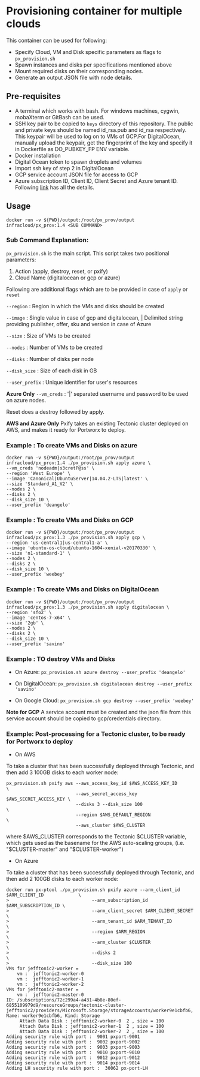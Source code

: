 # Provisioning container for multiple clouds

This container can be used for following:

*  Specify Cloud, VM and Disk specific parameters as flags to `px_provision.sh`
*  Spawn instances and disks per specifications mentioned above
*  Mount required disks on their corresponding nodes.
*  Generate an output JSON file with node details.

## Pre-requisites

*  A terminal which works with bash. For windows machines, cygwin, mobaXterm or GitBash can be used.
*  SSH key pair to be copied to `keys` directory of this repository. The public and private keys should be named id_rsa.pub and id_rsa respectively. This keypair will be used to log on to VMs of GCP.For DigitalOcean, manually upload the keypair, get the fingerprint of the key and specify it in Dockerfile as DO_PUBKEY_FP  ENV variable.
*  Docker installation
*  Digital Ocean token to spawn droplets and volumes
*  Import ssh key of step 2 in DigitalOcean
*  GCP service account JSON file for access to GCP
*  Azure subscription ID, Client ID, Client Secret and Azure tenant ID. Following [link](https://www.terraform.io/docs/providers/azurerm/#creating-credentials-in-the-azure-portal) has all the details.


## Usage

`docker run -v ${PWD}/output:/root/px_prov/output infracloud/px_prov:1.4 <SUB COMMAND>`

### Sub Command Explanation:

`px_provision.sh` is the main script.
This script takes two positional parameters:

1.  Action (apply, destroy, reset, or pxify)
2.  Cloud Name (digitalocean or gcp or azure)

Following are additional flags which are to be provided in case of `apply` or `reset`

`--region`      : Region in which the VMs and disks should be created

`--image`       : Single value in case of gcp and digitalocean, | Delimited string providing publisher, offer, sku and version in case of Azure

`--size`        : Size of VMs to be created

`--nodes`       : Number of VMs to be created

`--disks`       : Number of disks per node

`--disk_size`   : Size of each disk in GB

`--user_prefix` : Unique identifier for user's resources

**Azure Only**
`--vm_creds`    : '|' separated username and password to be used on azure nodes.

Reset does a destroy followed by apply.

**AWS and Azure Only**
Pxify takes an existing Tectonic cluster deployed on AWS, and makes it ready for Portworx to deploy.

### Example : To create VMs and Disks on azure

~~~
docker run -v ${PWD}/output:/root/px_prov/output infracloud/px_prov:1.4 ./px_provision.sh apply azure \
--vm_creds 'nodeadm|s3cretP@ss' \
--region 'West Europe' \
--image 'Canonical|UbuntuServer|14.04.2-LTS|latest' \
--size 'Standard_A1_V2' \
--nodes 2 \
--disks 2 \
--disk_size 10 \
--user_prefix 'deangelo'
~~~

### Example : To create VMs and Disks on GCP

~~~
docker run -v ${PWD}/output:/root/px_prov/output infracloud/px_prov:1.3 ./px_provision.sh apply gcp \
--region 'us-central1|us-central1-a' \
--image 'ubuntu-os-cloud/ubuntu-1604-xenial-v20170330' \
--size 'n1-standard-1' \
--nodes 2 \
--disks 2 \
--disk_size 10 \
--user_prefix 'weebey'
~~~

### Example : To create VMs and Disks on DigitalOcean

~~~
docker run -v ${PWD}/output:/root/px_prov/output infracloud/px_prov:1.3 ./px_provision.sh apply digitalocean \
--region 'sfo2' \
--image 'centos-7-x64' \
--size '2gb' \
--nodes 2 \
--disks 2 \
--disk_size 10 \
--user_prefix 'savino'
~~~

### Example : TO destroy VMs and Disks

*  On Azure:
`px_provision.sh azure destroy --user_prefix 'deangelo'`

*  On DigitalOcean:
`px_provision.sh digitalocean destroy --user_prefix 'savino'`

*  On Google Cloud:
`px_provision.sh gcp destroy --user_prefix 'weebey'`


**Note for GCP** A service account must be created and the json file from this service account should be copied to gcp/credentials directory.

### Example:  Post-processing for a Tectonic cluster, to be ready for Portworx to deploy

* On AWS

To take a cluster that has been successfully deployed through Tectonic, 
and then add 3 100GB disks to each worker node:

```
px_provision.sh pxify aws --aws_access_key_id $AWS_ACCESS_KEY_ID         \
                          --aws_secret_access_key $AWS_SECRET_ACCESS_KEY \
                          --disks 3 --disk_size 100                      \
                          --region $AWS_DEFAULT_REGION                   \
                          --aws_cluster $AWS_CLUSTER
```
where $AWS_CLUSTER corresponds to the Tectonic $CLUSTER variable, which gets used as the basename for the AWS auto-scaling groups, (i.e. "$CLUSTER-master" and "$CLUSTER-worker")

* On Azure

To take a cluster that has been successfully deployed through Tectonic, 
and then add 2 100GB disks to each worker node:

```
docker run px-ptool ./px_provision.sh pxify azure --arm_client_id $ARM_CLIENT_ID             \
>                               --arm_subscription_id $ARM_SUBSCRIPTION_ID \
>                               --arm_client_secret $ARM_CLIENT_SECRET     \
>                               --arm_tenant_id $ARM_TENANT_ID             \
>                               --region $ARM_REGION                       \
>                               --arm_cluster $CLUSTER                     \
>                               --disks 2                                  \
>                               --disk_size 100
VMs for jefftonic2-worker =
    vm :  jefftonic2-worker-0
    vm :  jefftonic2-worker-1
    vm :  jefftonic2-worker-2
VMs for jefftonic2-master =
    vm :  jefftonic2-master-0
ID: /subscriptions/72c299a4-a431-4b8e-80ef-6855109979d9/resourceGroups/tectonic-cluster-jefftonic2/providers/Microsoft.Storage/storageAccounts/worker9e1cbfb6, Name: worker9e1cbfb6, Kind: Storage
     Attach Data Disk : jefftonic2-worker-0  2 , size = 100
     Attach Data Disk : jefftonic2-worker-1  2 , size = 100
     Attach Data Disk : jefftonic2-worker-2  2 , size = 100
Adding security rule with port :  9001 pxport-9001
Adding security rule with port :  9002 pxport-9002
Adding security rule with port :  9003 pxport-9003
Adding security rule with port :  9010 pxport-9010
Adding security rule with port :  9012 pxport-9012
Adding security rule with port :  9014 pxport-9014
Adding LH security rule with port :  30062 px-port-LH
```
